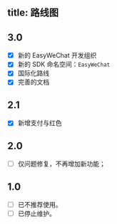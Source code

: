 title: 路线图
---

## 3.0

- [x] 新的 EasyWeChat 开发组织
- [x] 新的 SDK 命名空间：`EasyWeChat`
- [x] 国际化路线
- [x] 完善的文档

## 2.1

- [x] 新增支付与红色

## 2.0

- [ ] 仅问题修复，不再增加新功能；

## 1.0

- [ ] 已不推荐使用。
- [ ] 已停止维护。
